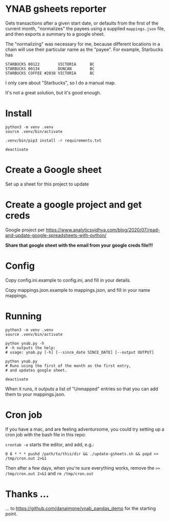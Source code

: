 # YNAB gsheets reporter

Gets transactions after a given start date, or defaults from the first
of the current month, "normalizes" the payees using a supplied
`mappings.json` file, and then exports a summary to a google sheet.

The "normalizing" was necessary for me, because different locations in
a chain will use their particular name as the "payee".  For example, Starbucks has

```
STARBUCKS 00122        VICTORIA      BC
STARBUCKS 00134        DUNCAN        BC
STARBUCKS COFFEE #2038 VICTORIA      BC
```

I only care about "Starbucks", so I do a manual map.

It's not a great solution, but it's good enough.

# Install

```
python3 -m venv .venv
source .venv/bin/activate

.venv/bin/pip3 install -r requirements.txt

deactivate
```

# Create a Google sheet

Set up a sheet for this project to update

# Create a google project and get creds

Google project per https://www.analyticsvidhya.com/blog/2020/07/read-and-update-google-spreadsheets-with-python/

**Share that google sheet with the email from your google creds file!!!**

# Config

Copy config.ini.example to config.ini, and fill in your details.

Copy mappings.json.example to mappings.json, and fill in your name mappings.

# Running

```
python3 -m venv .venv
source .venv/bin/activate

python ynab.py -h
# -h outputs the help:
# usage: ynab.py [-h] [--since_date SINCE_DATE] [--output OUTPUT]

python ynab.py
# Runs using the first of the month as the first entry,
# and updates google sheet.

deactivate
```

When it runs, it outputs a list of "Unmapped" entries so that you can
add them to your mappings.json.

# Cron job

If you have a mac, and are feeling adventursome, you could try setting up a cron job with the bash file in this repo:

`crontab -e` starts the editor, and add, e.g.:

```
0 8 * * * pushd /path/to/this/dir && ./update-gsheets.sh && popd >> /tmp/cron.out 2>&1
```

Then after a few days, when you're sure everything works, remove the `>> /tmp/cron.out 2>&1` and `rm /tmp/cron.out`

# Thanks ...

... to https://github.com/danaimone/ynab_pandas_demo for the starting
point.
